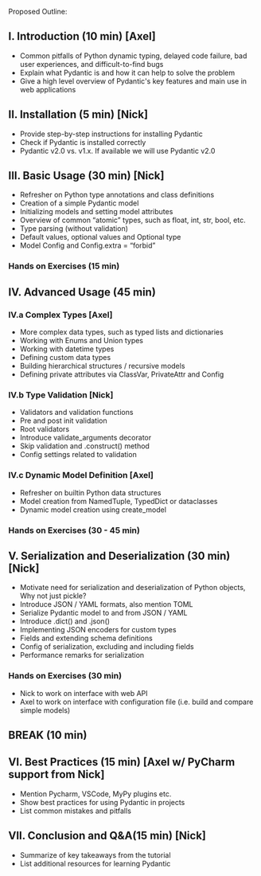Proposed Outline:

## I. Introduction (10 min) [Axel]
 * Common pitfalls of Python dynamic typing, delayed code failure, bad user experiences, and difficult-to-find bugs
 * Explain what Pydantic is and how it can help to solve the problem
 * Give a high level overview of Pydantic's key features and main use in web applications

## II. Installation (5 min) [Nick]

* Provide step-by-step instructions for installing Pydantic
* Check if Pydantic is installed correctly
* Pydantic v2.0 vs. v1.x. If available we will use Pydantic v2.0

## III. Basic Usage (30 min) [Nick]

* Refresher on Python type annotations and class definitions
* Creation of a simple Pydantic model
* Initializing models and setting model attributes
* Overview of common “atomic” types, such as float, int, str, bool, etc.
* Type parsing (without validation)
* Default values, optional values and Optional type
* Model Config and Config.extra = “forbid”

### Hands on Exercises (15 min)

## IV. Advanced Usage (45 min)

### IV.a Complex Types [Axel]

* More complex data types, such as typed lists and dictionaries
* Working with Enums and Union types
* Working with datetime types
* Defining custom data types
* Building hierarchical structures / recursive models
* Defining private attributes via ClassVar, PrivateAttr and Config

### IV.b Type Validation [Nick]

* Validators and validation functions
* Pre and post init validation 
* Root validators
* Introduce validate_arguments decorator
* Skip validation and .construct() method
* Config settings related to validation

### IV.c Dynamic Model Definition [Axel]

* Refresher on builtin Python data structures
* Model creation from NamedTuple, TypedDict or dataclasses
* Dynamic model creation using create_model

### Hands on Exercises (30 - 45 min)

## V. Serialization and Deserialization (30 min) [Nick]

* Motivate need for serialization and deserialization of Python objects, Why not just pickle?
* Introduce JSON / YAML formats, also mention TOML
* Serialize Pydantic model to and from JSON / YAML
* Introduce .dict() and .json()
* Implementing JSON encoders for custom types
* Fields and extending schema definitions
* Config of serialization, excluding and including fields 
* Performance remarks for serialization

### Hands on Exercises (30 min)
* Nick to work on interface with web API
* Axel to work on interface with configuration file (i.e. build and compare simple models)

## BREAK (10 min)

## VI. Best Practices (15 min) [Axel w/ PyCharm support from Nick]

* Mention Pycharm, VSCode, MyPy plugins etc.
* Show best practices for using Pydantic in projects
* List common mistakes and pitfalls

## VII. Conclusion and Q&A(15 min) [Nick]

* Summarize of key takeaways from the tutorial
* List additional resources for learning Pydantic

